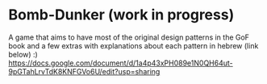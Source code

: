 # Bomb-Dunker (work in progress)
 A game that aims to have most of the original design patterns in the GoF book and a few extras with explanations about each pattern in hebrew (link below) :) 
 https://docs.google.com/document/d/1a4p43xPH089e1N0QH64ut-9pGTahLrvTdK8KNFGVo6U/edit?usp=sharing

